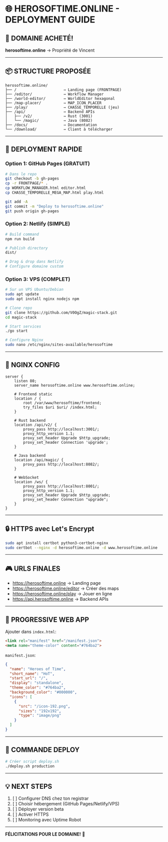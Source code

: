# 🌐 HEROSOFTIME.ONLINE - DEPLOYMENT GUIDE

## 🎉 DOMAINE ACHETÉ!
**herosoftime.online** → Propriété de Vincent

---

## 📦 STRUCTURE PROPOSÉE

```
herosoftime.online/
├── /                     → Landing page (FRONTPAGE)
├── /editor/              → Workflow Manager
├── /world-editor/        → WorldEditor hexagonal
├── /map-placer/          → MAP_ICON_PLACER
├── /play/                → CHASSE_TEMPORELLE (jeu)
├── /api/                 → Backend APIs
│   ├── /v2/              → Rust (3001)
│   └── /magic/           → Java (8082)
├── /docs/                → Documentation
└── /download/            → Client à télécharger

```

---

## 🚀 DEPLOYMENT RAPIDE

### Option 1: GitHub Pages (GRATUIT)
```bash
# Dans le repo
git checkout -b gh-pages
cp -r FRONTPAGE/* .
cp WORKFLOW_MANAGER.html editor.html
cp CHASSE_TEMPORELLE_MEGA_MAP.html play.html

git add -A
git commit -m "Deploy to herosoftime.online"
git push origin gh-pages
```

### Option 2: Netlify (SIMPLE)
```bash
# Build command
npm run build

# Publish directory
dist/

# Drag & drop dans Netlify
# Configure domaine custom
```

### Option 3: VPS (COMPLET)
```bash
# Sur un VPS Ubuntu/Debian
sudo apt update
sudo apt install nginx nodejs npm

# Clone repo
git clone https://github.com/V0OgZ/magic-stack.git
cd magic-stack

# Start services
./go start

# Configure Nginx
sudo nano /etc/nginx/sites-available/herosoftime
```

---

## 📝 NGINX CONFIG

```nginx
server {
    listen 80;
    server_name herosoftime.online www.herosoftime.online;

    # Frontend static
    location / {
        root /var/www/herosoftime/frontend;
        try_files $uri $uri/ /index.html;
    }

    # Rust backend
    location /api/v2/ {
        proxy_pass http://localhost:3001/;
        proxy_http_version 1.1;
        proxy_set_header Upgrade $http_upgrade;
        proxy_set_header Connection 'upgrade';
    }

    # Java backend
    location /api/magic/ {
        proxy_pass http://localhost:8082/;
    }

    # WebSocket
    location /ws/ {
        proxy_pass http://localhost:8001/;
        proxy_http_version 1.1;
        proxy_set_header Upgrade $http_upgrade;
        proxy_set_header Connection "upgrade";
    }
}
```

---

## 🔒 HTTPS avec Let's Encrypt

```bash
sudo apt install certbot python3-certbot-nginx
sudo certbot --nginx -d herosoftime.online -d www.herosoftime.online
```

---

## 🎮 URLS FINALES

- https://herosoftime.online → Landing page
- https://herosoftime.online/editor → Créer des maps
- https://herosoftime.online/play → Jouer en ligne
- https://api.herosoftime.online → Backend APIs

---

## 📱 PROGRESSIVE WEB APP

Ajouter dans `index.html`:
```html
<link rel="manifest" href="/manifest.json">
<meta name="theme-color" content="#764ba2">
```

`manifest.json`:
```json
{
  "name": "Heroes of Time",
  "short_name": "HoT",
  "start_url": "/",
  "display": "standalone",
  "theme_color": "#764ba2",
  "background_color": "#000000",
  "icons": [
    {
      "src": "/icon-192.png",
      "sizes": "192x192",
      "type": "image/png"
    }
  ]
}
```

---

## 🚢 COMMANDE DEPLOY

```bash
# Créer script deploy.sh
./deploy.sh production
```

---

## 💡 NEXT STEPS

1. [ ] Configurer DNS chez ton registrar
2. [ ] Choisir hébergement (GitHub Pages/Netlify/VPS)
3. [ ] Déployer version beta
4. [ ] Activer HTTPS
5. [ ] Monitoring avec Uptime Robot

---

**FÉLICITATIONS POUR LE DOMAINE!** 🎊
